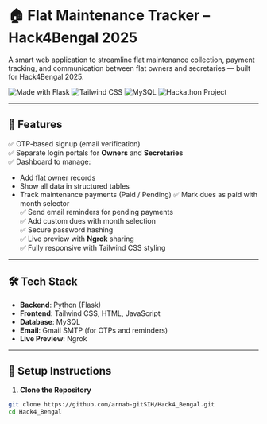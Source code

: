 # 🏠 Flat Maintenance Tracker – Hack4Bengal 2025

A smart web application to streamline flat maintenance collection, payment tracking, and communication between flat owners and secretaries — built for Hack4Bengal 2025.

![Made with Flask](https://img.shields.io/badge/Backend-Flask-blue)
![Tailwind CSS](https://img.shields.io/badge/Frontend-TailwindCSS-teal)
![MySQL](https://img.shields.io/badge/Database-MySQL-yellow)
![Hackathon Project](https://img.shields.io/badge/Event-Hack4Bengal-red)

---

## 🚀 Features

✅ OTP-based signup (email verification)  
✅ Separate login portals for **Owners** and **Secretaries**  
✅ Dashboard to manage:
- Add flat owner records
- Show all data in structured tables
- Track maintenance payments (Paid / Pending)
✅ Mark dues as paid with month selector  
✅ Send email reminders for pending payments  
✅ Add custom dues with month selection  
✅ Secure password hashing  
✅ Live preview with **Ngrok** sharing  
✅ Fully responsive with Tailwind CSS styling

---

## 🛠️ Tech Stack

- **Backend**: Python (Flask)
- **Frontend**: Tailwind CSS, HTML, JavaScript
- **Database**: MySQL
- **Email**: Gmail SMTP (for OTPs and reminders)
- **Live Preview**: Ngrok

---

## 🧪 Setup Instructions

1. **Clone the Repository**

```bash
git clone https://github.com/arnab-gitSIH/Hack4_Bengal.git
cd Hack4_Bengal